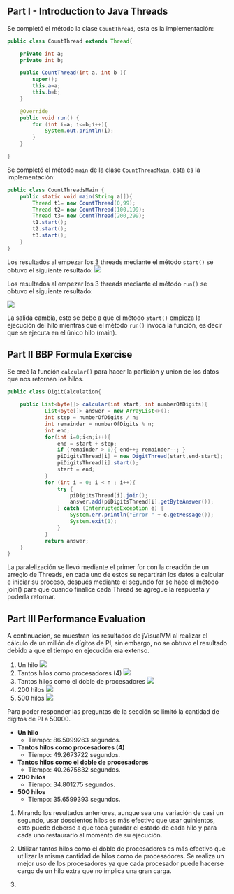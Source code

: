## Part I - Introduction to Java Threads

Se completó el método la clase `CountThread`, esta es la implementación:

```java
public class CountThread extends Thread{

    private int a;
    private int b;

    public CountThread(int a, int b ){
        super();
        this.a=a;
        this.b=b;
    }

    @Override
    public void run() {
        for (int i=a; i<=b;i++){
            System.out.println(i);
        }
    }

}
```

Se completó el método `main` de la clase `CountThreadMain`, esta es la implementación:

```java
public class CountThreadsMain {
    public static void main(String a[]){
        Thread t1= new CountThread(0,99);
        Thread t2= new CountThread(100,199);
        Thread t3= new CountThread(200,299);
        t1.start();
        t2.start();
        t3.start();
    }
}
```

Los resultados al empezar los 3 threads mediante el método `start()` se obtuvo el siguiente resultado:
![](img/start_count.PNG)

Los resultados al empezar los 3 threads mediante el método `run()` se obtuvo el siguiente resultado:

![](img/met_run.JPG)

La salida cambia, esto se debe a que el método `start()` empieza la ejecución del hilo mientras que el método `run()` invoca la función, es decir que se ejecuta en el único hilo (main).

## Part II BBP Formula Exercise

Se creó la función `calcular()` para hacer la partición y union de los datos que nos retornan los hilos.

```java
public class DigitCalculation{
   
    public List<byte[]> calcular(int start, int numberOfDigits){
            List<byte[]> answer = new ArrayList<>();
            int step = numberOfDigits / n;
            int remainder = numberOfDigits % n;
            int end;
            for(int i=0;i<n;i++){
                end = start + step;
                if (remainder > 0){ end++; remainder--; }
                piDigitsThread[i] = new DigitThread(start,end-start);
                piDigitsThread[i].start();
                start = end;
            }
            for (int i = 0; i < n ; i++){
                try {
                    piDigitsThread[i].join();
                    answer.add(piDigitsThread[i].getByteAnswer());
                } catch (InterruptedException e) {
                    System.err.println("Error " + e.getMessage());
                    System.exit(1);
                }
            }
            return answer;
    }
}
```

La paralelización se llevó mediante el primer for con la creación de un arreglo de Threads, en cada uno de estos se repartirán los datos a calcular e iniciar su proceso, después mediante el segundo for se hace el método join() para que cuando finalice cada Thread se agregue la respuesta y poderla retornar.
## Part III Performance Evaluation
A continuación, se muestran los resultados de jVisualVM al realizar el cálculo de un millón de dígitos de PI, sin embargo, no se obtuvo el resultado debido a que el tiempo en ejecución era extenso.

1. Un hilo
   ![](img/unHilo.png)
2. Tantos hilos como procesadores (4)
   ![](img/hilosProcesadores.png)
3. Tantos hilos como el doble de procesadores
   ![](img/hilosDoblePro.png)
4. 200 hilos
   ![](img/200h.png)
5. 500 hilos
   ![](img/500h.png)

Para poder responder las preguntas de la sección se limitó la cantidad de dígitos de PI a 50000.
+ **Un hilo**
     + Tiempo: 86.5099263 segundos. 
+ **Tantos hilos como procesadores (4)**
    + Tiempo: 49.2673722 segundos. 
+ **Tantos hilos como el doble de procesadores**
    + Tiempo: 40.2675832 segundos.
+ **200 hilos**
    + Tiempo: 34.801275 segundos.
+ **500 hilos**
    + Tiempo: 35.6599393 segundos.
    
1) Mirando los resultados anteriores, aunque sea una variación de casi un segundo, 
usar doscientos hilos es más efectivo que usar quinientos, esto puede deberse a 
que toca guardar el estado de cada hilo y para cada uno restaurarlo al momento de
su ejecución.

2) Utilizar tantos hilos como el doble de procesadores es más efectivo que 
utilizar la misma cantidad de hilos como de procesadores. Se realiza un mejor
 uso de los procesadores ya que cada procesador puede hacerse cargo de un hilo 
 extra que no implica una gran carga.
 
 3) 
